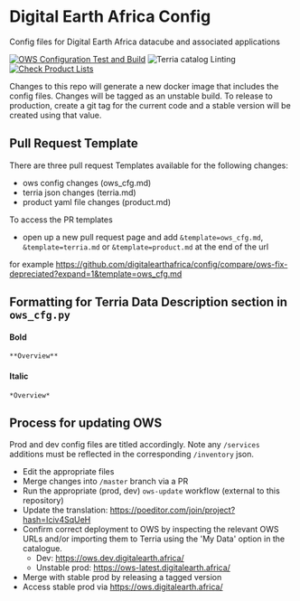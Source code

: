 # Digital Earth Africa Config
Config files for Digital Earth Africa datacube and associated applications

[![OWS Configuration Test and Build](https://github.com/digitalearthafrica/config/actions/workflows/ows-config-test-build.yaml/badge.svg)](https://github.com/digitalearthafrica/config/actions/workflows/ows-config-test-build.yaml)
![Terria catalog Linting](https://github.com/digitalearthafrica/config/workflows/Terria%20catalog%20Linting/badge.svg)
[![Check Product Lists](https://github.com/digitalearthafrica/config/actions/workflows/product-lists-test.yaml/badge.svg)](https://github.com/digitalearthafrica/config/actions/workflows/product-lists-test.yaml)

Changes to this repo will generate a new docker image that includes the config files. Changes will be tagged as an unstable build.
To release to production, create a git tag for the current code and a stable version will be created using that value.

## Pull Request Template
There are three pull request Templates available for the following changes:
- ows config changes (ows_cfg.md)
- terria json changes (terria.md)
- product yaml file changes (product.md)

To access the PR templates
- open up a new pull request page and add `&template=ows_cfg.md`, `&template=terria.md` or `&template=product.md` at the end of the url

for example https://github.com/digitalearthafrica/config/compare/ows-fix-depreciated?expand=1&template=ows_cfg.md

## Formatting for Terria Data Description section in `ows_cfg.py`
#### Bold
```
**Overview**
```
#### Italic
```
*Overview*
```

## Process for updating OWS
Prod and dev config files are titled accordingly. Note any `/services` additions must be reflected in the corresponding `/inventory` json.
 - Edit the appropriate files
 - Merge changes into `/master` branch via a PR
 - Run the appropriate (prod, dev) `ows-update` workflow (external to this repository)
 - Update the translation: https://poeditor.com/join/project?hash=Iciv4SqUeH
 - Confirm correct deployment to OWS by inspecting the relevant OWS URLs and/or importing them to Terria using the 'My Data' option in the catalogue.
     - Dev: https://ows.dev.digitalearth.africa/
     - Unstable prod: https://ows-latest.digitalearth.africa/ 
 - Merge with stable prod by releasing a tagged version
 - Access stable prod via https://ows.digitalearth.africa/
